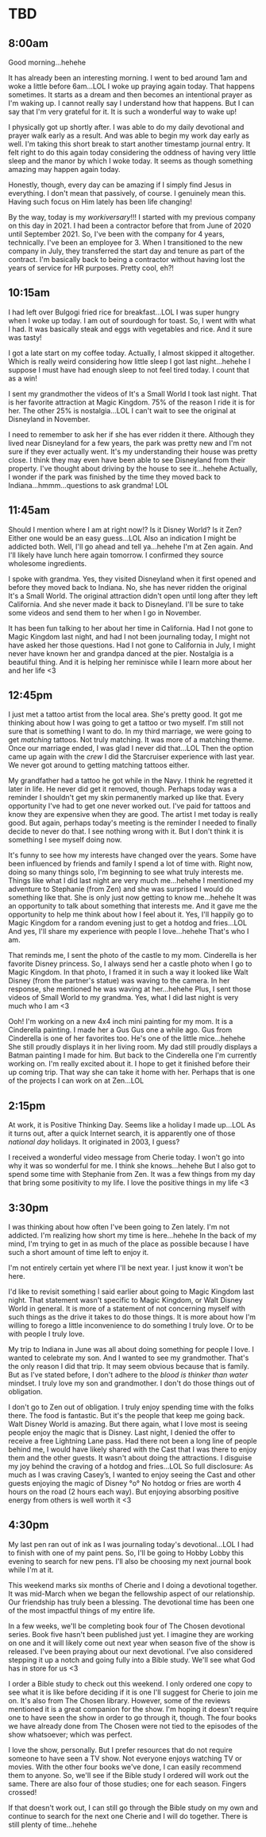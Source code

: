 # TBD

## 8:00am

Good morning...hehehe

It has already been an interesting morning. I went to bed around 1am and woke a little before 6am...LOL I woke up praying again today. That happens sometimes. It starts as a dream and then becomes an intentional prayer as I'm waking up. I cannot really say I understand how that happens. But I can say that I'm very grateful for it. It is such a wonderful way to wake up!

I physically got up shortly after. I was able to do my daily devotional and prayer walk early as a result. And was able to begin my work day early as well. I'm taking this short break to start another timestamp journal entry. It felt right to do this again today considering the oddness of having very little sleep and the manor by which I woke today. It seems as though something amazing may happen again today.

Honestly, though, every day can be amazing if I simply find Jesus in everything. I don't mean that passively, of course. I genuinely mean this. Having such focus on Him lately has been life changing!

By the way, today is my *workiversary*!!! I started with my previous company on this day in 2021. I had been a contractor before that from June of 2020 until September 2021. So, I've been with the company for 4 years, technically. I've been an employee for 3. When I transitioned to the new company in July, they transferred the start day and tenure as part of the contract. I'm basically back to being a contractor without having lost the years of service for HR purposes. Pretty cool, eh?!

## 10:15am

I had left over Bulgogi fried rice for breakfast...LOL I was super hungry when I woke up today. I am out of sourdough for toast. So, I went with what I had. It was basically steak and eggs with vegetables and rice. And it sure was tasty!

I got a late start on my coffee today. Actually, I almost skipped it altogether. Which is really weird considering how little sleep I got last night...hehehe I suppose I must have had enough sleep to not feel tired today. I count that as a win!

I sent my grandmother the videos of It's a Small World I took last night. That is her favorite attraction at Magic Kingdom. 75% of the reason I ride it is for her. The other 25% is nostalgia...LOL I can't wait to see the original at Disneyland in November.

I need to remember to ask her if she has ever ridden it there. Although they lived near Disneyland for a few years, the park was pretty new and I'm not sure if they ever actually went. It's my understanding their house was pretty close. I think they may even have been able to see Disneyland from their property. I've thought about driving by the house to see it...hehehe Actually, I wonder if the park was finished by the time they moved back to Indiana...hmmm...questions to ask grandma! LOL

## 11:45am

Should I mention where I am at right now!? Is it Disney World? Is it Zen? Either one would be an easy guess...LOL Also an indication I might be addicted both. Well, I'll go ahead and tell ya...hehehe I'm at Zen again. And I'll likely have lunch here again tomorrow. I confirmed they source wholesome ingredients.

I spoke with grandma. Yes, they visited Disneyland when it first opened and before they moved back to Indiana. No, she has never ridden the original It's a Small World. The original attraction didn't open until long after they left California. And she never made it back to Disneyland. I'll be sure to take some videos and send them to her when I go in November.

It has been fun talking to her about her time in California. Had I not gone to Magic Kingdom last night, and had I not been journaling today, I might not have asked her those questions. Had I not gone to California in July, I might never have known her and grandpa danced at the pier. Nostalgia is a beautiful thing. And it is helping her reminisce while I learn more about her and her life <3

## 12:45pm

I just met a tattoo artist from the local area. She's pretty good. It got me thinking about how I was going to get a tattoo or two myself. I'm still not sure that is something I want to do. In my third marriage, we were going to get *matching* tattoos. Not truly matching. It was more of a matching theme. Once our marriage ended, I was glad I never did that...LOL Then the option came up again with the *crew* I did the Starcruiser experience with last year. We never got around to getting matching tattoos either.

My grandfather had a tattoo he got while in the Navy. I think he regretted it later in life. He never did get it removed, though. Perhaps today was a reminder I shouldn't get my skin permanently marked up like that. Every opportunity I've had to get one never worked out. I've paid for tattoos and know they are expensive when they are good. The artist I met today is really good. But again, perhaps today's meeting is the reminder I needed to finally decide to never do that. I see nothing wrong with it. But I don't think it is something I see myself doing now.

It's funny to see how my interests have changed over the years. Some have been influenced by friends and family I spend a lot of time with. Right now, doing so many things solo, I'm beginning to see what truly interests me. Things like what I did last night are very much me...hehehe I mentioned my adventure to Stephanie (from Zen) and she was surprised I would do something like that. She is only just now getting to know me...hehehe It was an opportunity to talk about something that interests me. And it gave me the opportunity to help me think about how I feel about it. Yes, I'll happily go to Magic Kingdom for a random evening just to get a hotdog and fries...LOL And yes, I'll share my experience with people I love...hehehe That's who I am.

That reminds me, I sent the photo of the castle to my mom. Cinderella is her favorite Disney princess. So, I always send her a castle photo when I go to Magic Kingdom. In that photo, I framed it in such a way it looked like Walt Disney (from the partner's statue) was waving to the camera. In her response, she mentioned he was waving at her...hehehe Plus, I sent those videos of Small World to my grandma. Yes, what I did last night is very much who I am <3

Ooh! I'm working on a new 4x4 inch mini painting for my mom. It is a Cinderella painting. I made her a Gus Gus one a while ago. Gus from Cinderella is one of her favorites too. He's one of the little mice...hehehe She still proudly displays it in her living room. My dad still proudly displays a Batman painting I made for him. But back to the Cinderella one I'm currently working on. I'm really excited about it. I hope to get it finished before their up coming trip. That way she can take it home with her. Perhaps that is one of the projects I can work on at Zen...LOL

## 2:15pm

At work, it is Positive Thinking Day. Seems like a holiday I made up...LOL As it turns out, after a quick Internet search, it is apparently one of those *national day* holidays. It originated in 2003, I guess?

I received a wonderful video message from Cherie today. I won't go into why it was so wonderful for me. I think she knows...hehehe But I also got to spend some time with Stephanie from Zen. It was a few things from my day that bring some positivity to my life. I love the positive things in my life <3

## 3:30pm

I was thinking about how often I've been going to Zen lately. I'm not addicted. I'm realizing how short my time is here...hehehe In the back of my mind, I'm trying to get in as much of the place as possible because I have such a short amount of time left to enjoy it.

I'm not entirely certain yet where I'll be next year. I just know it won't be here.

I'd like to revisit something I said earlier about going to Magic Kingdom last night. That statement wasn't specific to Magic Kingdom, or Walt Disney World in general. It is more of a statement of not concerning myself with such things as the drive it takes to do those things. It is more about how I'm willing to forego a little inconvenience to do something I truly love. Or to be with people I truly love.

My trip to Indiana in June was all about doing something for people I love. I wanted to celebrate my son. And I wanted to see my grandmother. That's the only reason I did that trip. It may seem obvious because that is family. But as I've stated before, I don't adhere to the *blood is thinker than water* mindset. I truly love my son and grandmother. I don't do those things out of obligation.

I don't go to Zen out of obligation. I truly enjoy spending time with the folks there. The food is fantastic. But it's the people that keep me going back. Walt Disney World is amazing. But there again, what I love most is seeing people enjoy the magic that is Disney. Last night, I denied the offer to receive a free Lightning Lane pass. Had there not been a long line of people behind me, I would have likely shared with the Cast that I was there to enjoy them and the other guests. It wasn't about doing the attractions. I disguise my joy behind the craving of a hotdog and fries...LOL So full disclosure: As much as I was craving Casey’s, I wanted to enjoy seeing the Cast and other guests enjoying the magic of Disney °o° No hotdog or fries are worth 4 hours on the road (2 hours each way). But enjoying absorbing positive energy from others is well worth it <3

## 4:30pm

My last pen ran out of ink as I was journaling today's devotional...LOL I had to finish with one of my paint pens. So, I'll be going to Hobby Lobby this evening to search for new pens. I'll also be choosing my next journal book while I'm at it.

This weekend marks six months of Cherie and I doing a devotional together. It was mid-March when we began the fellowship aspect of our relationship. Our friendship has truly been a blessing. The devotional time has been one of the most impactful things of my entire life.

In a few weeks, we'll be completing book four of The Chosen devotional series. Book five hasn't been published just yet. I imagine they are working on one and it will likely come out next year when season five of the show is released. I've been praying about our next devotional. I've also considered stepping it up a notch and going fully into a Bible study. We'll see what God has in store for us <3

I order a Bible study to check out this weekend. I only ordered one copy to see what it is like before deciding if it is one I'll suggest for Cherie to join me on. It's also from The Chosen library. However, some of the reviews mentioned it is a great companion for the show. I'm hoping it doesn't require one to have seen the show in order to go through it, though. The four books we have already done from The Chosen were not tied to the episodes of the show whatsoever; which was perfect.

I love the show, personally. But I prefer resources that do not require someone to have seen a TV show. Not everyone enjoys watching TV or movies. With the other four books we've done, I can easily recommend them to anyone. So, we'll see if the Bible study I ordered will work out the same. There are also four of those studies; one for each season. Fingers crossed!

If that doesn't work out, I can still go through the Bible study on my own and continue to search for the next one Cherie and I will do together. There is still plenty of time...hehehe

